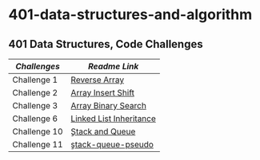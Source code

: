 # 401-data-structures-and-algorithm

## 401 Data Structures, Code Challenges

|     *Challenges*      |                  *Readme Link*                                           |
|-----------------------|--------------------------------------------------------------------------|
|    Challenge 1        |[Reverse Array](challenges/reverseArray/reverseArr.md)                    |
|    Challenge 2        |[Array Insert Shift](challenges/array-insert-shift/array-insert-shift.md) |
|    Challenge 3        |[Array Binary Search](array-binary-search/array-binary-search.md)         |
|    Challenge 6        |[Linked List Inheritance](challenges/linkedList/README.md)                |
|    Challenge 10       |[ٍStack and Queue](challenges/stack-and-queue/README.md)                   |
|    Challenge 11       |[ٍstack-queue-pseudo](challenges/stack-and-queue/README.md)                   |
